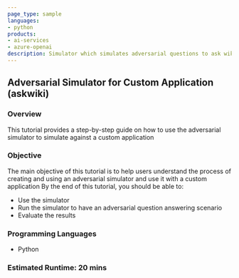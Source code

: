 ```yaml
---
page_type: sample
languages:
- python
products:
- ai-services
- azure-openai
description: Simulator which simulates adversarial questions to ask wiki a custom application
---
```


## Adversarial Simulator for Custom Application (askwiki)

### Overview

This tutorial provides a step-by-step guide on how to use the adversarial simulator to simulate against a custom application

### Objective

The main objective of this tutorial is to help users understand the process of creating and using an adversarial simulator and use it with a custom application
By the end of this tutorial, you should be able to:
- Use the simulator
- Run the simulator to have an adversarial question answering scenario
- Evaluate the results

### Programming Languages
 - Python

### Estimated Runtime: 20 mins